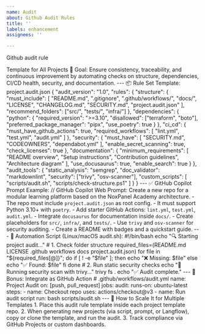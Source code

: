 ```yaml
---
name: Audit
about: Github Audit Rules
title: ''
labels: enhancement
assignees: ''

---
```


Github audit rule 

Template for All Projects  🧭 Goal:  Ensure consistency, traceability, and continuous improvement by automating checks on structure, dependencies, CI/CD health, security, and documentation.   ---  📦 Rule Set Template: project.audit.json  {   "audit_version": "1.0",   "rules": {     "structure": {       "must_include": [         "README.md",         ".gitignore",         ".github/workflows/",         "docs/",         "LICENSE",         "CHANGELOG.md",         "SECURITY.md",         "project.audit.json"       ],       "recommend_folders": ["src/", "tests/", "infra/"]     },     "dependencies": {       "python": {         "required_version": ">=3.10",         "disallowed": ["terraform", "boto"],         "preferred_package_manager": "pipx",         "use_poetry": true       }     },     "ci_cd": {       "must_have_github_actions": true,       "required_workflows": [         "lint.yml",         "test.yml",         "audit.yml"       ]     },     "security": {       "must_have": [         "SECURITY.md",         "CODEOWNERS",         "dependabot.yml"       ],       "enable_secret_scanning": true,       "check_licenses": true     },     "documentation": {       "minimum_requirements": [         "README overview",         "Setup instructions",         "Contribution guidelines",         "Architecture diagram"       ],       "use_docusaurus": true,       "enable_search": true     }   },   "audit_tools": {     "static_analysis": "semgrep",     "doc_validator": "markdownlint",     "security": ["trivy", "osv-scanner"],     "custom_scripts": [       "scripts/audit.sh",       "scripts/check-structure.ps1"     ]   } }   ---  ✅ GitHub Copilot Prompt Example:  // GitHub Copilot Web Prompt: Create a new repo for a modular learning platform based on the NoxPanel Academy architecture.  - The repo must include `project.audit.json` as root config. - It must support Python 3.10+ with `poetry`. - Add starter GitHub Actions: `lint.yml`, `test.yml`, `audit.yml`. - Integrate `docusaurus` for documentation inside `docs/`. - Create placeholders for `src/`, `infra/`, and `tests/`. - Use `trivy` and `osv-scanner` for security auditing. - Create a README with badges and a quickstart guide.   ---  🧪 Automation Script (Linux/macOS audit.sh):  #!/bin/bash echo "🔍 Starting project audit..."  # 1. Check folder structure required_files=(README.md LICENSE .github workflows docs project.audit.json) for file in "${required_files[@]}"; do   if [ ! -e "$file" ]; then     echo "❌ Missing: $file"   else     echo "✅ Found: $file"   fi done  # 2. Run static security checks echo "🔐 Running security scan with trivy..." trivy fs .  echo "✅ Audit complete."   ---  🚀 Bonus: Integrate as GitHub Action  # .github/workflows/audit.yml name: Project Audit  on: [push, pull_request]  jobs:   audit:     runs-on: ubuntu-latest     steps:       - name: Checkout repo         uses: actions/checkout@v3        - name: Run audit script         run: bash scripts/audit.sh   ---  🧱 How to Scale It for Multiple Templates  1. Place this audit rule template inside each project template repo.   2. When generating new projects (via script, prompt, or Langflow), copy or clone the template, and run the audit.   3. Track compliance via GitHub Projects or custom dashboards.
